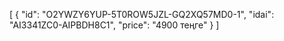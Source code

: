 [
  {
    "id": "O2YWZY6YUP-5T0ROW5JZL-GQ2XQ57MD0-1",
    "idai": "AI3341ZC0-AIPBDH8C1",
    "price": "4900 теңге"
  }
]